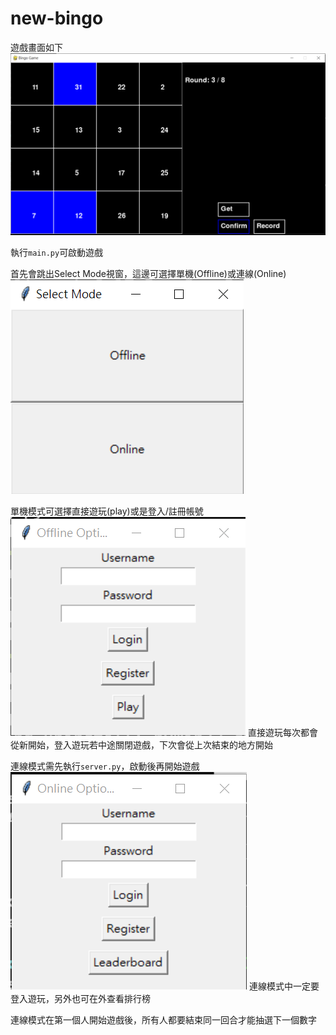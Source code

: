 

# new-bingo

遊戲畫面如下
![game](demo\game.png)

執行`main.py`可啟動遊戲

首先會跳出Select Mode視窗，這邊可選擇單機(Offline)或連線(Online)
![image](demo\select-mode-window.png)

單機模式可選擇直接遊玩(play)或是登入/註冊帳號
![image](demo\offline.png)
直接遊玩每次都會從新開始，登入遊玩若中途關閉遊戲，下次會從上次結束的地方開始
  
  
連線模式需先執行`server.py`，啟動後再開始遊戲
![image](demo\online.png)
連線模式中一定要登入遊玩，另外也可在外查看排行榜

連線模式在第一個人開始遊戲後，所有人都要結束同一回合才能抽選下一個數字